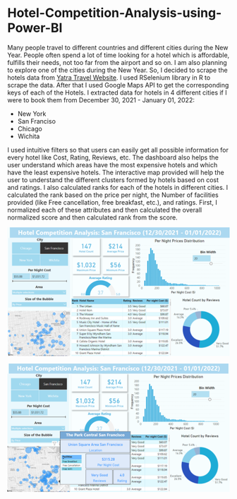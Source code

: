 # Hotel-Competition-Analysis-using-Power-BI

Many people travel to different countries and different cities during the New Year. People often spend a lot of time looking for a hotel which is affordable, fulfills their needs, not too far from the airport and so on. I am also planning to explore one of the cities during the New Year. So, I decided to scrape the hotels data from [Yatra Travel Website](https://www.yatra.com/). I used RSelenium library in R to scrape the data. After that I used Google Maps API to get the corresponding keys of each of the Hotels. I extracted data for hotels in 4 different cities if I were to book them from December 30, 2021 - January 01, 2022:

- New York
- San Franciso
- Chicago
- Wichita

I used intuitive filters so that users can easily get all possible information for every hotel like  Cost, Rating, Reviews, etc. The dashboard also helps the user understand which areas have the most expensive hotels and which have the least expensive hotels. The interactive map provided will help the user to understand the different clusters formed by hotels based on cost and ratings. I also calculated ranks for each of the hotels in different cities. I calculated the rank based on the price per night, the Number of facilities provided (like Free cancellation, free breakfast, etc.), and ratings. First, I normalized each of these attributes and then calculated the overall normalized score and then calculated rank from the score. 


![](Dashboard_Thumbnail1.PNG)



![](Dashboard_Tooltip1.png)


